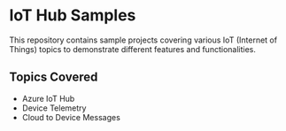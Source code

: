 # IoT Hub Samples

This repository contains sample projects covering various IoT (Internet of Things) topics to demonstrate different features and functionalities.

## Topics Covered

- Azure IoT Hub
- Device Telemetry
- Cloud to Device Messages
